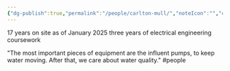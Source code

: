 ```yaml
---
{"dg-publish":true,"permalink":"/people/carlton-mull/","noteIcon":"","created":"2025-05-20T10:31:25.306-05:00"}
---
```


17 years on site as of January 2025
three years of electrical engineering coursework

"The most important pieces of equipment are the influent pumps, to keep water moving. After that, we care about water quality."
#people 